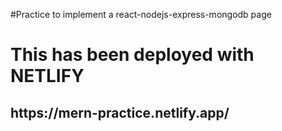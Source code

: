 #Practice to implement a react-nodejs-express-mongodb page

<h1>This has been deployed with NETLIFY</h1>

<h2>https://mern-practice.netlify.app/</h2>


